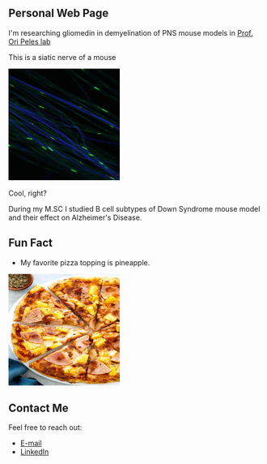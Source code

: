 ## Personal Web Page
I'm researching gliomedin in demyelination of PNS mouse models in [Prof. Ori Peles lab](https://www.weizmann.ac.il/mcb/peles/)

This is a siatic nerve of a mouse

<img src="photo.jpg" alt="My Photo" width="220" height="220">

Cool, right?

During my M.SC I studied B cell subtypes of Down Syndrome mouse model and their effect on Alzheimer's Disease.

## Fun Fact
- My favorite pizza topping is pineapple.

<img src="pizza.jpeg" alt="My Photo" width="220" height="220">  

## Contact Me
Feel free to reach out:
- [E-mail](karin.vardy@weizmann.ac.il)
- [LinkedIn](https://www.linkedin.com/in/karin-vardy-1990b3256)



